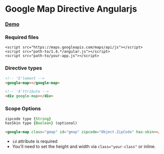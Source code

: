# Google Map Directive Angularjs

### [Demo](http://codepen.io/elmahdim/details/mVjMeK/)

### Required files
```
<script src="https://maps.googleapis.com/maps/api/js"></script>
<script src="path-to/1.4.*/angular.js"></script>
<script src="path-to/your-app.js"></script>
```

### Directive types

```html
<!-- 'E'lement -->
<google-map></google-map>

<!-- 'A'ttribute -->
<div google-map></div>
```

### Scope Options

```javascript
zipcode type {String}
hasSkin type {Boolean} (optional)
```

```html
<google-map class="gmap" id="gmap" zipcode="Object.ZipCode" has-skin></google-map>
```

* `id` attribute is required
* You'll need to set the height and width via `class="your-class"` or inline.
